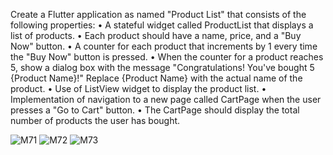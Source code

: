 Create a Flutter application as named "Product List" that consists of the following properties:
•       A stateful widget called ProductList that displays a list of products. 
•       Each product should have a name, price, and a "Buy Now" button.
•       A counter for each product that increments by 1 every time the "Buy Now" button is pressed.
•       When the counter for a product reaches 5, show a dialog box with the message "Congratulations! You've bought 5 {Product Name}!" Replace {Product Name} with the actual name of the product.
•       Use of ListView widget to display the product list.
•       Implementation of navigation to a new page called CartPage when the user presses a "Go to Cart" button. 
•       The CartPage should display the total number of products the user has bought.

![M71](https://github.com/IftikharSikder/Module-7-Assignment/assets/101981180/8e4faf9a-d5da-48f4-8889-b1177d9c77d7)
![M72](https://github.com/IftikharSikder/Module-7-Assignment/assets/101981180/80267d1a-45b8-4a96-93ab-f28b98836449)
![M73](https://github.com/IftikharSikder/Module-7-Assignment/assets/101981180/1c0b1712-6d72-485d-8f6f-b18beef24908)

